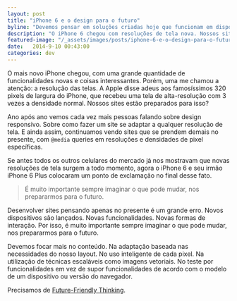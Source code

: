 ```yaml
---
layout: post
title: "iPhone 6 e o design para o futuro"
byline: "Devemos pensar em soluções criadas hoje que funcionam em dispositivos do amanhã."
description: "O iPhone 6 chegou com resoluções de tela nova. Nossos sites responsivos estão preparados?"
featured-image: "/_assets/images/posts/iphone-6-e-o-design-para-o-futuro/hero.jpg"
date:   2014-9-10 00:43:00
categories: dev
---
```


O mais novo iPhone chegou, com uma grande quantidade de funcionalidades novas e coisas interessantes. Porém, uma me chamou a atenção: a resolução das telas. A Apple disse adeus aos famosíssimos 320 pixels de largura do iPhone, que recebeu uma tela de alta-resolução com 3 vezes a densidade normal. Nossos sites estão preparados para isso?

<!--more-->

Ano após ano vemos cada vez mais pessoas falando sobre design responsivo. Sobre como fazer um site se adaptar a qualquer resolução de tela. E ainda assim, continuamos vendo sites que se prendem demais no presente, com `@media` queries em resoluções e densidades de pixel específicas.

Se antes todos os outros celulares do mercado já nos mostravam que novas resoluções de tela surgem a todo momento, agora o iPhone 6 e seu irmão iPhone 6 Plus colocaram um ponto de exclamação no final desse fato.

<blockquote class="pullquote">É muito importante sempre imaginar o que pode mudar, nos prepararmos para o futuro.</blockquote>

Desenvolver sites pensando apenas no presente é um grande erro. Novos dispositivos são lançados. Novas funcionalidades. Novas formas de interação. Por isso, é muito importante sempre imaginar o que pode mudar, nos prepararmos para o futuro.

Devemos focar mais no conteúdo. Na adaptação baseada nas necessidades do nosso layout. No uso inteligente de cada pixel. Na utilização de técnicas escaláveis como imagens vetoriais. No teste por funcionalidades em vez de supor funcionalidades de acordo com o modelo de um dispositivo ou versão do navegador.

Precisamos de [Future-Friendly Thinking](http://futurefriendlyweb.com/thinking.html).
